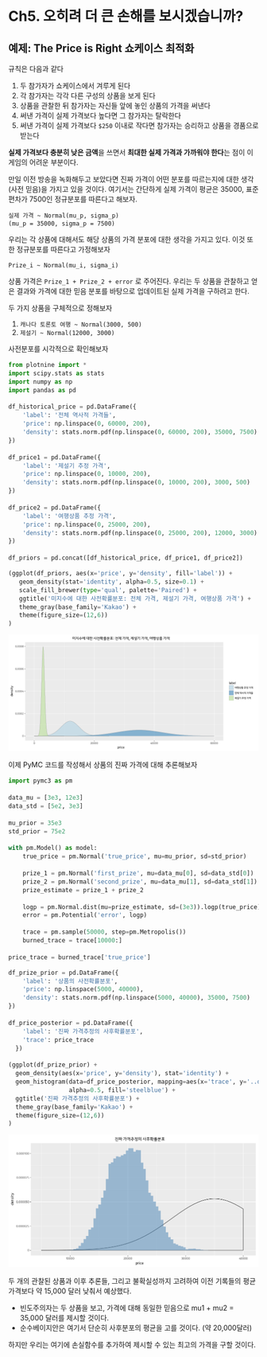 
# Ch5. 오히려 더 큰 손해를 보시겠습니까?

## 예제: The Price is Right 쇼케이스 최적화

규칙은 다음과 같다

1. 두 참가자가 쇼케이스에서 겨루게 된다
2. 각 참가자는 각각 다른 구성의 상품을 보게 된다
3. 상품을 관찰한 뒤 참가자는 자신들 앞에 놓인 상품의 가격을 써낸다
4. 써낸 가격이 실제 가격보다 높다면 그 참가자는 탈락한다
5. 써낸 가격이 실제 가격보다 `$250` 이내로 작다면 참가자는 승리하고 상품을 경품으로 받는다

**실제 가격보다 충분히 낮은 금액**을 쓰면서 **최대한 실제 가격과 가까워야 한다**는 점이 이 게임의 어려운 부분이다.

만일 이전 방송을 녹화해두고 보았다면 진짜 가격이 어떤 분포를 따르는지에 대한 생각(사전 믿음)을 가지고 있을 것이다. 여기서는 간단하게 실제 가격이 평균은 35000, 표준편차가 7500인 정규분포를 따른다고 해보자.

```
실제 가격 ~ Normal(mu_p, sigma_p)
(mu_p = 35000, sigma_p = 7500)
```

우리는 각 상품에 대해서도 해당 상품의 가격 분포에 대한 생각을 가지고 있다. 이것 또한 정규분포를 따른다고 가정해보자

```
Prize_i ~ Normal(mu_i, sigma_i)
```

상품 가격은 `Prize_1 + Prize_2 + error` 로 주어진다. 우리는 두 상품을 관찰하고 얻은 결과와 가격에 대한 믿음 분포를 바탕으로 업데이트된 실제 가격을 구하려고 한다.

두 가지 상품을 구체적으로 정해보자

1. `캐나다 토론토 여행 ~ Normal(3000, 500)`
2. `제설기 ~ Normal(12000, 3000)`

사전분포를 시각적으로 확인해보자


```python
from plotnine import *
import scipy.stats as stats
import numpy as np
import pandas as pd

df_historical_price = pd.DataFrame({
    'label': '전체 역사적 가격들',
    'price': np.linspace(0, 60000, 200),
    'density': stats.norm.pdf(np.linspace(0, 60000, 200), 35000, 7500)
})

df_price1 = pd.DataFrame({
    'label': '제설기 추정 가격',
    'price': np.linspace(0, 10000, 200),
    'density': stats.norm.pdf(np.linspace(0, 10000, 200), 3000, 500)
})

df_price2 = pd.DataFrame({
    'label': '여행상품 추정 가격',
    'price': np.linspace(0, 25000, 200),
    'density': stats.norm.pdf(np.linspace(0, 25000, 200), 12000, 3000)
})

df_priors = pd.concat([df_historical_price, df_price1, df_price2])
```


```python
(ggplot(df_priors, aes(x='price', y='density', fill='label')) +
   geom_density(stat='identity', alpha=0.5, size=0.1) +
   scale_fill_brewer(type='qual', palette='Paired') +
   ggtitle('미지수에 대한 사전확률분포: 전체 가격, 제설기 가격, 여행상품 가격') +
   theme_gray(base_family='Kakao') +
   theme(figure_size=(12,6))
)
```


![png](fig_ch5_2/output_7_0.png)


이제 PyMC 코드를 작성해서 상품의 진짜 가격에 대해 추론해보자


```python
import pymc3 as pm

data_mu = [3e3, 12e3]
data_std = [5e2, 3e3]

mu_prior = 35e3
std_prior = 75e2

with pm.Model() as model:
    true_price = pm.Normal('true_price', mu=mu_prior, sd=std_prior)
    
    prize_1 = pm.Normal('first_prize', mu=data_mu[0], sd=data_std[0])
    prize_2 = pm.Normal('second_prize', mu=data_mu[1], sd=data_std[1])
    prize_estimate = prize_1 + prize_2
    
    logp = pm.Normal.dist(mu=prize_estimate, sd=(3e3)).logp(true_price)
    error = pm.Potential('error', logp)
    
    trace = pm.sample(50000, step=pm.Metropolis())
    burned_trace = trace[10000:]
    
price_trace = burned_trace['true_price']
```


```python
df_prize_prior = pd.DataFrame({
    'label': '상품의 사전확률분포',
    'price': np.linspace(5000, 40000),
    'density': stats.norm.pdf(np.linspace(5000, 40000), 35000, 7500)
})

df_price_posterior = pd.DataFrame({
    'label': '진짜 가격추정의 사후확률분포',
    'trace': price_trace
  })

(ggplot(df_prize_prior) +
  geom_density(aes(x='price', y='density'), stat='identity') +
  geom_histogram(data=df_price_posterior, mapping=aes(x='trace', y='..density..'), 
                 alpha=0.5, fill='steelblue') +
  ggtitle('진짜 가격추정의 사후확률분포') +
  theme_gray(base_family='Kakao') +
  theme(figure_size=(12,6))
)
```


![png](fig_ch5_2/output_13_1.png)


두 개의 관찰된 상품과 이후 추론들, 그리고 불확실성까지 고려하여 이전 기록들의 평균 가격보다 약 15,000 달러 낮춰서 예상했다.

- 빈도주의자는 두 상품을 보고, 가격에 대해 동일한 믿음으로 mu1 + mu2 = 35,000 달러를 제시할 것이다.
- 순수베이지안은 여기서 단순히 사후분포의 평균을 고를 것이다. (약 20,000달러)

하지만 우리는 여기에 손실함수를 추가하여 제시할 수 있는 최고의 가격을 구할 것이다.
